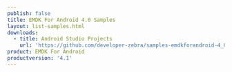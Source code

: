 ```yaml
---
publish: false
title: EMDK For Android 4.0 Samples
layout: list-samples.html
downloads:
  - title: Android Studio Projects
    url: 'https://github.com/developer-zebra/samples-emdkforandroid-4_0/archive/AllSamples.zip'
product: EMDK For Android
productversion: '4.1'
---
```













